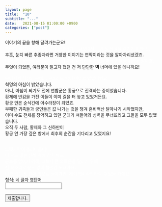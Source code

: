 ```yaml
---
layout: page
title:  "10"
subtitle: "..."
date:   2021-08-15 01:00:00 +0900
categories: ["post"]
---
```


<script>
  function jsMove(){
    var baselink = "/labyrinth/fallen"
    var pc = document.getElementById('passcode').value;
    window.open(baselink.concat(pc.toLowerCase()));
  }
</script>

<p>
이야기의 끝을 향해 달려가는군요!<br>
<span style="color: white">복잡한 암호와 유치하게 꾸며낸 이야기는 내보여서는 안 될 진실을 숨기기 위한 것.</span><br>
후훗, 눈치 빠른 추종자라면 거창한 이야기는 연막이라는 것을 알아차리셨겠죠.<br>
<span style="color: white">이제부턴 정답을 알려주지 않을 겁니다. 어렵게 얻어냈을 때의 기쁨을 위해서 말이죠.</span><br>
무엇이 되었든, 여러분이 알고자 했던 건 저 단단한 <b>벽</b> 너머에 있을 테니까요!<br>
<br>
<span style="color: white">무너지기 직전의 무대... 콘크리트 벽이 버티고 있었나봐요.</span>
<br>
혁명의 아침이 밝았습니다.<br>
아니, 아침이 되기도 전에 연합군은 황궁으로 진격하는 중이었습니다.<br>
황제에 반감을 가진 이들이 이미 길을 터 놓고 있었거든요.<br>
황궁 안은 순식간에 아수라장이 되었죠.<br>
부패한 귀족들과 궁인들은 값 나가는 것을 챙겨 혼비백산 달아나기 시작했지만,<br>
이미 수도 전체를 장악하고 있던 군대가 쳐들어와 성벽을 무너뜨리고 그들을 모두 없앴습니다.<br>
오직 두 사람, 황제와 그 신하만이<br>
황궁 안 가장 깊은 방에서 최후의 순간을 기다리고 있었지요!<br>
<br>
</p>
<span style="color: white">
노랫가락이 흘러나옵니다.<br>
이 끝도 없는 잔해 속에 갇힌 채로<br>
공포를 없애기 위해, 그보다 큰 외로움을 달래기 위해<br>
쉰 목소리로 끝도 없이 불렀던 노래가요.<br>
이름 없는 첫 번째 방으로 돌아가면, 계이름을 확인하실 수 있을 거예요.<br>
</span>
형식: 네 글자 영단어 <br>
  <form autocomplete='off' onsubmit = "jsMove();">
      <input id = 'passcode' type='text' required><br><br>
      <input type = 'submit' value = '제출합니다.'>
    </form>